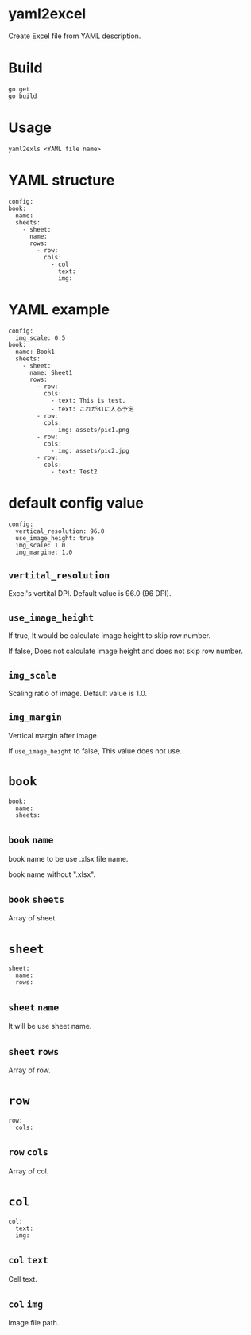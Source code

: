 yaml2excel
====

Create Excel file from YAML description.

# Build

```
go get
go build
```

# Usage

```
yaml2exls <YAML file name>
```

# YAML structure

```
config:
book:
  name:
  sheets:
    - sheet:
      name:
      rows:
        - row:
          cols:
            - col
              text:
              img:
```

# YAML example

```
config:
  img_scale: 0.5
book:
  name: Book1
  sheets:
    - sheet:
      name: Sheet1
      rows:
        - row:
          cols:
            - text: This is test.
            - text: これがB1に入る予定
        - row:
          cols:
            - img: assets/pic1.png
        - row:
          cols:
            - img: assets/pic2.jpg
        - row:
          cols:
            - text: Test2
```

# default config value

```
config:
  vertical_resolution: 96.0
  use_image_height: true
  img_scale: 1.0
  img_margine: 1.0
```

## ```vertital_resolution```

Excel's vertital DPI. Default value is 96.0 (96 DPI).

## ```use_image_height```

If true, It would be calculate image height to skip row number.

If false, Does not calculate image height and does not skip row number.

## ```img_scale```

Scaling ratio of image. Default value is 1.0.

## ```img_margin```

Vertical margin after image.

If ```use_image_height``` to false, This value does not use.

# ```book```

```
book:
  name:
  sheets:
```

## ```book``` ```name```

book name to be use .xlsx file name.

book name without ".xlsx".

## ```book``` ```sheets```

Array of sheet.

# ```sheet```

```
sheet:
  name:
  rows:
```

## ```sheet``` ```name```

It will be use sheet name.

## ```sheet``` ```rows```

Array of row.

# ```row```

```
row:
  cols:
```

## ```row``` ```cols```

Array of col.

# ```col```

```
col:
  text:
  img:
```

## ```col``` ```text```

Cell text.

## ```col``` ```img```

Image file path.

